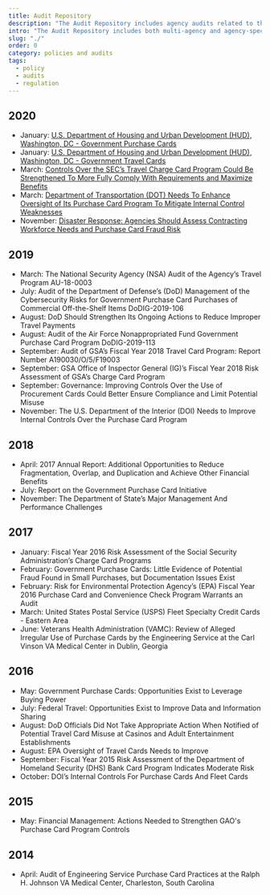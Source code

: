```yaml
---
title: Audit Repository
description: "The Audit Repository includes agency audits related to the GSA SmartPay program."
intro: "The Audit Repository includes both multi-agency and agency-specific audits related to the GSA SmartPay program."
slug: "./"
order: 0
category: policies and audits
tags:
  - policy
  - audits
  - regulation
---
```


## 2020

- January: [U.S. Department of Housing and Urban Development (HUD), Washington, DC - Government Purchase Cards](/policies-and-audits/audits/2020-hud-purchase)
- January: [U.S. Department of Housing and Urban Development (HUD), Washington, DC - Government Travel Cards](/policies-and-audits/audits/2020-hud-travel)
- March: [Controls Over the SEC’s Travel Charge Card Program Could Be Strengthened To More Fully Comply With Requirements and Maximize Benefits](/policies-and-audits/audits/2020-sec-travel)
- March: [Department of Transportation (DOT) Needs To Enhance Oversight of Its Purchase Card Program To Mitigate Internal Control Weaknesses](/policies-and-audits/audits/2020-dot-purchase)
- November: [Disaster Response: Agencies Should Assess Contracting Workforce Needs and Purchase Card Fraud Risk](/policies-and-audits/audits/2020-gao-disaster-response)

## 2019

- March: The National Security Agency (NSA) Audit of the Agency’s Travel Program AU-18-0003
- July: Audit of the Department of Defense’s (DoD) Management of the Cybersecurity Risks for Government Purchase Card Purchases of Commercial Off-the-Shelf Items DoDIG-2019-106
- August: DoD Should Strengthen Its Ongoing Actions to Reduce Improper Travel Payments
- August: Audit of the Air Force Nonappropriated Fund Government Purchase Card Program DoDIG-2019-113
- September: Audit of GSA’s Fiscal Year 2018 Travel Card Program: Report Number A190030/O/5/F19003
- September: GSA Office of Inspector General (IG)’s Fiscal Year 2018 Risk Assessment of GSA’s Charge Card Program
- September: Governance: Improving Controls Over the Use of Procurement Cards Could Better Ensure Compliance and Limit Potential Misuse
- November: The U.S. Department of the Interior (DOI) Needs to Improve Internal Controls Over the Purchase Card Program

## 2018

- April: 2017 Annual Report: Additional Opportunities to Reduce Fragmentation, Overlap, and Duplication and Achieve Other Financial Benefits
- July: Report on the Government Purchase Card Initiative
- November: The Department of State’s Major Management And Performance Challenges

## 2017

- January: Fiscal Year 2016 Risk Assessment of the Social Security Administration’s Charge Card Programs
- February: Government Purchase Cards: Little Evidence of Potential Fraud Found in Small Purchases, but Documentation Issues Exist
- February: Risk for Environmental Protection Agency’s (EPA) Fiscal Year 2016 Purchase Card and Convenience Check Program Warrants an Audit
- March: United States Postal Service (USPS) Fleet Specialty Credit Cards - Eastern Area
- June: Veterans Health Administration (VAMC): Review of Alleged Irregular Use of Purchase Cards by the Engineering Service at the Carl Vinson VA Medical Center in Dublin, Georgia

## 2016

- May: Government Purchase Cards: Opportunities Exist to Leverage Buying Power
- July: Federal Travel: Opportunities Exist to Improve Data and Information Sharing
- August: DoD Officials Did Not Take Appropriate Action When Notified of Potential Travel Card Misuse at Casinos and Adult Entertainment Establishments
- August: EPA Oversight of Travel Cards Needs to Improve
- September: Fiscal Year 2015 Risk Assessment of the Department of Homeland Security (DHS) Bank Card Program Indicates Moderate Risk
- October: DOI’s Internal Controls For Purchase Cards And Fleet Cards

## 2015

- May: Financial Management: Actions Needed to Strengthen GAO's Purchase Card Program Controls

## 2014

- April: Audit of Engineering Service Purchase Card Practices at the Ralph H. Johnson VA Medical Center, Charleston, South Carolina
